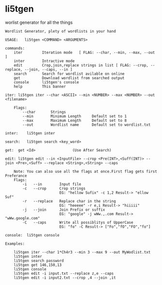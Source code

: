 # li5tgen
worlist generator for all the things


    Wordlist Generator, plety of wordlists in your hand 

    USAGE:   li5tgen <COMMAND> <ARGUMENTS>

    commands:
        iter         Iteration mode   [ FLAG: --char, --min, --max, --out ]
        inter        Intractive mode
        edit         Crop,join,replace strings in list [ FLAG: --crop, --replace, --join, --caps, --in ]
        search       Search for wordlist avilable on online
        get          Download wordlist from searched output
        console      li5tgen's console
        help         This banner

    iter: li5tgen iter --char <ASCII> --min <NUMBER> --max <NUMBER> --out <filename>

        Flags:
            --char       Strings
            --min        Minimum Length     Default set to 1
            --max        Maximum Length     Default set to 8
            --out        Wordlist name      Default set to wordlist.txt

    inter:    li5tgen inter

    search:   li5tgen search <key_word>

    get:  get <Id>                 (Use After Search)

    edit: li5tgen edit --in <InputFile> --crop <Pre(INT>,<Suff(INT)> --join <Pre>,<Suff> --replace <String>,<String> --caps

        Note: You can also use all the flags at once.First flag gets first Preferance
        Flags:
            -i   --in        Input file
            -c   --crop      Crop strings
                             EG: "hellow Sufix" -c 1,2 Result-> "ellow Suf"
            -r   --replace   Replace char in the string
                             EG: "heeeee" -r e,i Result-> "hiiiii"
            -j   --join      Join Prefix or suffix
                             EG: "google" -j wWw.,.com Result-> "wWw.google.com"
            -C   --caps      Write all possiblitys of UpperCase
                             EG: "fo" -C Result-> ["Fo","fO","FO","fo"]

    console:  li5tgen console

    Examples:

        li5tgen iter --char 1*Ch4r3 --min 3 --max 9 --out MyWodlist.txt
        li5tgen inter
        li5tgen search password
        li5tgen get 146,150,13
        li5tgen console
        li5tgen edit -i input.txt --replace z,e --caps
        li5tgen edit -i input2.txt --crop ,4 --join ,it
